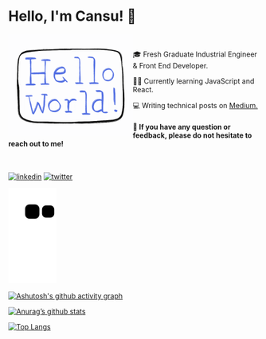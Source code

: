 # Hello, I'm Cansu! :wave:

<!-- ![](https://github.com/cansuyarkin/cansuyarkin/blob/main/images/giphy.gif) -->

<img src="https://github.com/cansuyarkin/cansuyarkin/blob/main/images/giphy.gif" width="250" align="left">

<!-- This site was built using [GitHub Pages](https://pages.github.com/). -->

<br>

:mortar_board: Fresh Graduate Industrial Engineer & Front End Developer.

👩‍💻 Currently learning JavaScript and React.

:computer: Writing technical posts on [Medium.](https://medium.com/@cansuyarkin)

#### :thought_balloon: If you have any question or feedback, please do not hesitate to reach out to me!

<br>

<!-- [![medium](https://img.icons8.com/color/48/000000/medium-monogram.png)](https://medium.com/@cansuyarkin) -->

[![linkedin](https://img.icons8.com/office/40/000000/linkedin.png)](https://www.linkedin.com/in/cansuyarkin1/) 
[![twitter](https://img.icons8.com/office/40/000000/twitter.png)](https://twitter.com/cansuyarkin)

![snake svg](https://github.com/cansuyarkin/cansuyarkin/blob/output/github-contribution-grid-snake.svg)

[![Ashutosh's github activity graph](https://activity-graph.herokuapp.com/graph?username=cansuyarkin&theme=dracula)](https://github.com/cansuyarkin/github-readme-activity-graph)

[![Anurag’s github stats](https://github-readme-stats.vercel.app/api?username=cansuyarkin)](https://github.com/cansuyarkin)

[![Top Langs](https://github-readme-stats.vercel.app/api/top-langs/?username=cansuyarkin&layout=compact)](https://github.com/cansuyarkin)
